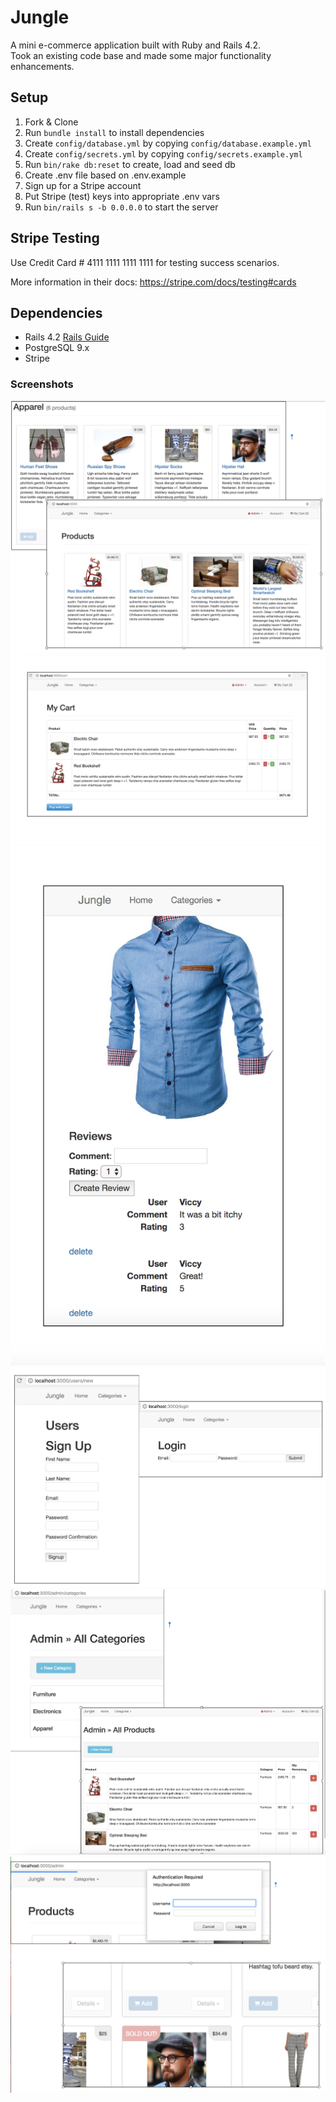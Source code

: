 # Jungle

A mini e-commerce application built with Ruby and Rails 4.2.  
Took an existing code base and made some major functionality enhancements.


## Setup

1. Fork & Clone
2. Run `bundle install` to install dependencies
3. Create `config/database.yml` by copying `config/database.example.yml`
4. Create `config/secrets.yml` by copying `config/secrets.example.yml`
5. Run `bin/rake db:reset` to create, load and seed db
6. Create .env file based on .env.example
7. Sign up for a Stripe account
8. Put Stripe (test) keys into appropriate .env vars
9. Run `bin/rails s -b 0.0.0.0` to start the server

## Stripe Testing

Use Credit Card # 4111 1111 1111 1111 for testing success scenarios.

More information in their docs: <https://stripe.com/docs/testing#cards>

## Dependencies

* Rails 4.2 [Rails Guide](http://guides.rubyonrails.org/v4.2/)
* PostgreSQL 9.x
* Stripe

### Screenshots

!["Homepage and products"](https://github.com/viccyc/jungle-rails/blob/master/docs/Products.png)
!["Cart order items"](https://github.com/viccyc/jungle-rails/blob/master/docs/cart%20order%20items.png)
!["Email order confirmation"](https://github.com/viccyc/jungle-rails/blob/master/docs/email%20order%20conf.png)
!["Login auth pages"](https://github.com/viccyc/jungle-rails/blob/master/docs/Login%20auth.png)
!["Admin pages"](https://github.com/viccyc/jungle-rails/blob/master/docs/Admin.png)
!["Admin and sold out"](https://github.com/viccyc/jungle-rails/blob/master/docs/Admin%20sold%20out.png)
